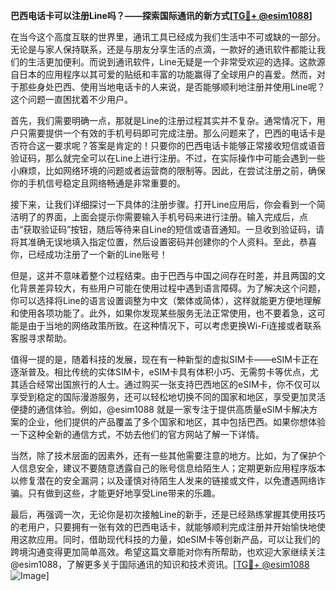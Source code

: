 **巴西电话卡可以注册Line吗？——探索国际通讯的新方式[[TG💪+ @esim1088](https://t.me/s/esim1088)]**

在当今这个高度互联的世界里，通讯工具已经成为我们生活中不可或缺的一部分。无论是与家人保持联系，还是与朋友分享生活的点滴，一款好的通讯软件都能让我们的生活更加便利。而说到通讯软件，Line无疑是一个非常受欢迎的选择。这款源自日本的应用程序以其可爱的贴纸和丰富的功能赢得了全球用户的喜爱。然而，对于那些身处巴西、使用当地电话卡的人来说，是否能够顺利地注册并使用Line呢？这个问题一直困扰着不少用户。

首先，我们需要明确一点，那就是Line的注册过程其实并不复杂。通常情况下，用户只需要提供一个有效的手机号码即可完成注册。那么问题来了，巴西的电话卡是否符合这一要求呢？答案是肯定的！只要你的巴西电话卡能够正常接收短信或语音验证码，那么就完全可以在Line上进行注册。不过，在实际操作中可能会遇到一些小麻烦，比如网络环境的问题或者运营商的限制等。因此，在尝试注册之前，确保你的手机信号稳定且网络畅通是非常重要的。

接下来，让我们详细探讨一下具体的注册步骤。打开Line应用后，你会看到一个简洁明了的界面，上面会提示你需要输入手机号码来进行注册。输入完成后，点击“获取验证码”按钮，随后等待来自Line的短信或语音通知。一旦收到验证码，请将其准确无误地填入指定位置，然后设置密码并创建你的个人资料。至此，恭喜你，已经成功注册了一个新的Line账号！

但是，这并不意味着整个过程结束。由于巴西与中国之间存在时差，并且两国的文化背景差异较大，有些用户可能在使用过程中遇到语言障碍。为了解决这个问题，你可以选择将Line的语言设置调整为中文（繁体或简体），这样就能更方便地理解和使用各项功能了。此外，如果你发现某些服务无法正常使用，也不要着急，这可能是由于当地的网络政策所致。在这种情况下，可以考虑更换Wi-Fi连接或者联系客服寻求帮助。

值得一提的是，随着科技的发展，现在有一种新型的虚拟SIM卡——eSIM卡正在逐渐普及。相比传统的实体SIM卡，eSIM卡具有体积小巧、无需剪卡等优点，尤其适合经常出国旅行的人士。通过购买一张支持巴西地区的eSIM卡，你不仅可以享受到稳定的国际漫游服务，还可以轻松地切换不同的国家和地区，享受更加灵活便捷的通信体验。例如，@esim1088 就是一家专注于提供高质量eSIM卡解决方案的企业，他们提供的产品覆盖了多个国家和地区，其中包括巴西。如果你想体验一下这种全新的通信方式，不妨去他们的官方网站了解一下详情。

当然，除了技术层面的因素外，还有一些其他需要注意的地方。比如，为了保护个人信息安全，建议不要随意透露自己的账号信息给陌生人；定期更新应用程序版本以修复潜在的安全漏洞；以及谨慎对待陌生人发来的链接或文件，以免遭遇网络诈骗。只有做到这些，才能更好地享受Line带来的乐趣。

最后，再强调一次，无论你是初次接触Line的新手，还是已经熟练掌握其使用技巧的老用户，只要拥有一张有效的巴西电话卡，就能够顺利完成注册并开始愉快地使用这款应用。同时，借助现代科技的力量，如eSIM卡等创新产品，可以让我们的跨境沟通变得更加简单高效。希望这篇文章能对你有所帮助，也欢迎大家继续关注@esim1088，了解更多关于国际通讯的知识和技术资讯。[[TG💪+ @esim1088](https://t.me/s/esim1088) ![Image](https://i.postimg.cc/4NQfJmqS/Snipaste-2025-05-13-00-14-12.png)]